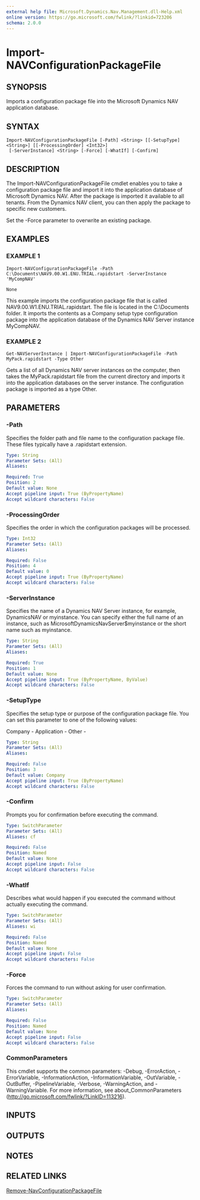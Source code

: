 ```yaml
---
external help file: Microsoft.Dynamics.Nav.Management.dll-Help.xml
online version: https://go.microsoft.com/fwlink/?linkid=723206
schema: 2.0.0
---
```


# Import-NAVConfigurationPackageFile

## SYNOPSIS
Imports a configuration package file into the Microsoft Dynamics NAV application database.

## SYNTAX

```
Import-NAVConfigurationPackageFile [-Path] <String> [[-SetupType] <String>] [[-ProcessingOrder] <Int32>]
 [-ServerInstance] <String> [-Force] [-WhatIf] [-Confirm]
```

## DESCRIPTION
The Import-NAVConfigurationPackageFile cmdlet enables you to take a configuration package file and import it into the application database of Microsoft Dynamics NAV. After the package is imported it available to all tenants. From the Dynamics NAV client, you can then apply the package to specific new customers.

Set the -Force parameter to overwrite an existing package.

## EXAMPLES

### EXAMPLE 1
```
Import-NAVConfigurationPackageFile -Path C:\Documents\NAV9.00.W1.ENU.TRIAL.rapidstart -ServerInstance 'MyCompNAV'

None
```

This example imports the configuration package file that is called NAV9.00.W1.ENU.TRIAL.rapidstart. The file is located in the C:\Documents folder. It imports the contents as a Company setup type configuration package into the application database of the Dynamics NAV Server instance MyCompNAV.

### EXAMPLE 2
```
Get-NAVServerInstance | Import-NAVConfigurationPackageFile -Path MyPack.rapidstart -Type Other
```

Gets a list of all Dynamics NAV server instances on the computer, then takes the MyPack.rapidstart file from the current directory and imports it into the application  databases on the server instance.
The configuration package is imported as a type Other.

## PARAMETERS

### -Path
Specifies the folder path and file name to the configuration package file.
These files typically have a .rapidstart extension.

```yaml
Type: String
Parameter Sets: (All)
Aliases:

Required: True
Position: 2
Default value: None
Accept pipeline input: True (ByPropertyName)
Accept wildcard characters: False
```

### -ProcessingOrder
Specifies the order in which the configuration packages will be processed.

```yaml
Type: Int32
Parameter Sets: (All)
Aliases:

Required: False
Position: 4
Default value: 0
Accept pipeline input: True (ByPropertyName)
Accept wildcard characters: False
```

### -ServerInstance
Specifies the name of a Dynamics NAV Server instance, for example, DynamicsNAV or myinstance.  You can specify either the full name of an instance, such as MicrosoftDynamicsNavServer$myinstance or the short name such as myinstance.

```yaml
Type: String
Parameter Sets: (All)
Aliases:

Required: True
Position: 1
Default value: None
Accept pipeline input: True (ByPropertyName, ByValue)
Accept wildcard characters: False
```

### -SetupType
Specifies the setup type or purpose of the configuration package file.
You can set this parameter to one of the following values:

Company -
Application -
Other -

```yaml
Type: String
Parameter Sets: (All)
Aliases:

Required: False
Position: 3
Default value: Company
Accept pipeline input: True (ByPropertyName)
Accept wildcard characters: False
```

### -Confirm
Prompts you for confirmation before executing the command.

```yaml
Type: SwitchParameter
Parameter Sets: (All)
Aliases: cf

Required: False
Position: Named
Default value: None
Accept pipeline input: False
Accept wildcard characters: False
```

### -WhatIf
Describes what would happen if you executed the command without actually executing the command.

```yaml
Type: SwitchParameter
Parameter Sets: (All)
Aliases: wi

Required: False
Position: Named
Default value: None
Accept pipeline input: False
Accept wildcard characters: False
```

### -Force
Forces the command to run without asking for user confirmation.

```yaml
Type: SwitchParameter
Parameter Sets: (All)
Aliases:

Required: False
Position: Named
Default value: None
Accept pipeline input: False
Accept wildcard characters: False
```

### CommonParameters
This cmdlet supports the common parameters: -Debug, -ErrorAction, -ErrorVariable, -InformationAction, -InformationVariable, -OutVariable, -OutBuffer, -PipelineVariable, -Verbose, -WarningAction, and -WarningVariable. For more information, see about_CommonParameters (http://go.microsoft.com/fwlink/?LinkID=113216).

## INPUTS

## OUTPUTS

## NOTES
## RELATED LINKS

[Remove-NavConfigurationPackageFile](Remove-NavConfigurationPackageFile.md)
